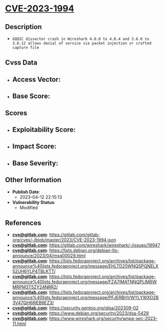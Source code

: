 
# [CVE-2023-1994](https://cve.mitre.org/cgi-bin/cvename.cgi?name=CVE-2023-1994)

## Description

- `GQUIC dissector crash in Wireshark 4.0.0 to 4.0.4 and 3.6.0 to 3.6.12 allows denial of service via packet injection or crafted capture file`

## Cvss Data

- **Access Vector**:
  - 
- **Base Score**:
  - 

## Scores

- **Exploitability Score**:
  - 
- **Impact Score**:
  - 
- **Base Severity**:
  - 

## Other Information

- **Publish Date**:
  - 2023-04-12 22:15:13
- **Vulnerability Status**:
  - Modified

## References

- **cve@gitlab.com**: https://gitlab.com/gitlab-org/cves/-/blob/master/2023/CVE-2023-1994.json
- **cve@gitlab.com**: https://gitlab.com/wireshark/wireshark/-/issues/18947
- **cve@gitlab.com**: https://lists.debian.org/debian-lts-announce/2023/04/msg00029.html
- **cve@gitlab.com**: https://lists.fedoraproject.org/archives/list/package-announce%40lists.fedoraproject.org/message/EHLTD25WNQSPQNELX52UH6YLP4TBLKTT/
- **cve@gitlab.com**: https://lists.fedoraproject.org/archives/list/package-announce%40lists.fedoraproject.org/message/FZA7IMATNNQPLIM6WMRPM3T5ZY24NRR2/
- **cve@gitlab.com**: https://lists.fedoraproject.org/archives/list/package-announce%40lists.fedoraproject.org/message/PFJERBHVWYLYWXO2B3V47QH66IEB6EZ3/
- **cve@gitlab.com**: https://security.gentoo.org/glsa/202309-02
- **cve@gitlab.com**: https://www.debian.org/security/2023/dsa-5429
- **cve@gitlab.com**: https://www.wireshark.org/security/wnpa-sec-2023-11.html
